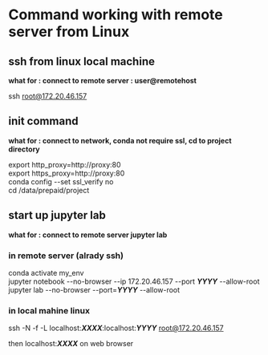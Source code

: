 # Command working with remote server from Linux

## ssh from linux local machine  
**what for : connect to remote server : user@remotehost**     

ssh root@172.20.46.157  

## init command  
**what for : connect to network, conda not require ssl, cd to project directory**   

export http_proxy=http://proxy:80   
export https_proxy=http://proxy:80  
conda config --set ssl_verify no   
cd /data/prepaid/project  

## start up jupyter lab  
**what for : connect to remote server jupyter lab**    

### in remote server (alrady ssh)  
conda activate my_env  
jupyter notebook --no-browser --ip 172.20.46.157 --port ***YYYY*** --allow-root  
jupyter lab --no-browser --port=***YYYY*** --allow-root  

### in local mahine linux   
ssh -N -f -L localhost:***XXXX***:localhost:***YYYY*** root@172.20.46.157  

then localhost:***XXXX*** on web browser
